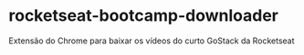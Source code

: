 # rocketseat-bootcamp-downloader
Extensão do Chrome para baixar os vídeos do curto GoStack da Rocketseat
